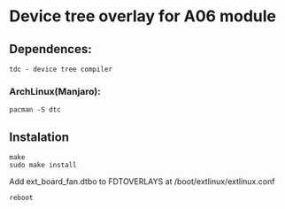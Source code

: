 # Device  tree overlay for A06 module
## Dependences:
    tdc - device tree compiler

### ArchLinux(Manjaro): 

```pacman -S dtc```

## Instalation

```
make
sudo make install
```

Add ext_board_fan.dtbo to FDTOVERLAYS at /boot/extlinux/extlinux.conf 

```reboot```


